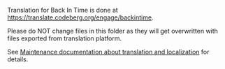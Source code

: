Translation for Back In Time is done at https://translate.codeberg.org/engage/backintime.

Please do NOT change files in this folder as they will get overwritten with files
exported from translation platform.

See [Maintenance documentation about translation and localization](../doc-dev/2_localization.md) for details.
